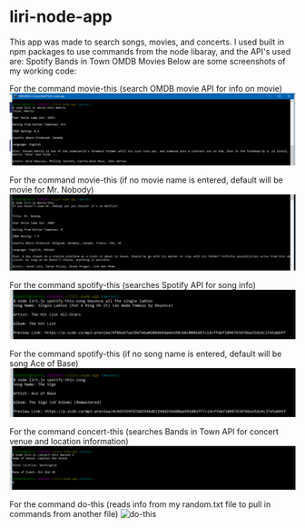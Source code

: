 # liri-node-app
This app was made to search songs, movies, and concerts. I used built in npm packages to use commands from the node libaray, and the API's used are:
Spotify
Bands in Town
OMDB Movies
Below are some screenshots of my working code:

For the command movie-this <name of movie here> (search OMDB movie API for info on movie)
  ![movie-this](./Images/movie-this.png)

For the command movie-this <default> (if no movie name is entered, default will be movie for Mr. Nobody)
  ![movie-default](./Images/movie-default.png)
  
For the command spotify-this <name of song here> (searches Spotify API for song info)
  ![spotify-this](./Images/spotify-this.png)
  
For the command spotify-this <default> (if no song name is entered, default will be song Ace of Base)
  ![spotify-default](./Images/spotify-default.png)

For the command concert-this <name of artist> (searches Bands in Town API for concert venue and location information)
  ![concert-this](./Images/concert-this.png)
  
For the command do-this (reads info from my random.txt file to pull in commands from another file)
  ![do-this](./Images/do-this.png)
